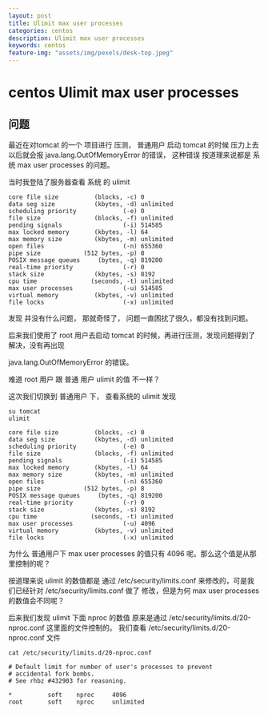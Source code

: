 ```yaml
---
layout: post
title: Ulimit max user processes
categories: centos
description: Ulimit max user processes
keywords: centos
feature-img: "assets/img/pexels/desk-top.jpeg"
---
```


# centos Ulimit max user processes

## 问题

最近在对tomcat 的一个 项目进行 压测， 普通用户 启动 tomcat 的时候 压力上去以后就会报 java.lang.OutOfMemoryError 的错误， 这种错误 按道理来说都是 系统 max user processes 的问题。

 

当时我登陆了服务器查看 系统 的 ulimit 

```
core file size          (blocks, -c) 0
data seg size           (kbytes, -d) unlimited
scheduling priority             (-e) 0
file size               (blocks, -f) unlimited
pending signals                 (-i) 514585
max locked memory       (kbytes, -l) 64
max memory size         (kbytes, -m) unlimited
open files                      (-n) 655360
pipe size            (512 bytes, -p) 8
POSIX message queues     (bytes, -q) 819200
real-time priority              (-r) 0
stack size              (kbytes, -s) 8192
cpu time               (seconds, -t) unlimited
max user processes              (-u) 514585
virtual memory          (kbytes, -v) unlimited
file locks                      (-x) unlimited
```


发现 并没有什么问题， 那就奇怪了， 问题一直困扰了很久，都没有找到问题。


后来我们使用了 root 用户去启动 tomcat 的时候，再进行压测，发现问题得到了解决，没有再出现 

java.lang.OutOfMemoryError 的错误。 


难道 root 用户 跟 普通 用户 ulimit 的值 不一样？


这次我们切换到 普通用户 下， 查看系统的 ulimit 发现

```
su tomcat
ulimit
```

```
core file size          (blocks, -c) 0
data seg size           (kbytes, -d) unlimited
scheduling priority             (-e) 0
file size               (blocks, -f) unlimited
pending signals                 (-i) 514585
max locked memory       (kbytes, -l) 64
max memory size         (kbytes, -m) unlimited
open files                      (-n) 655360
pipe size            (512 bytes, -p) 8
POSIX message queues     (bytes, -q) 819200
real-time priority              (-r) 0
stack size              (kbytes, -s) 8192
cpu time               (seconds, -t) unlimited
max user processes              (-u) 4096
virtual memory          (kbytes, -v) unlimited
file locks                      (-x) unlimited
```


为什么 普通用户下 max user processes 的值只有 4096 呢。那么这个值是从那里控制的呢？

 
按道理来说 ulimit 的数值都是 通过 /etc/security/limits.conf 来修改的，可是我们已经针对 /etc/security/limits.conf 做了 修改，但是为何 max user processes 的数值会不同呢？


后来我们发现 ulimit 下面 nproc 的数值 原来是通过 /etc/security/limits.d/20-nproc.conf 这里面的文件控制的。 我们查看 /etc/security/limits.d/20-nproc.conf  文件

```
cat /etc/security/limits.d/20-nproc.conf

# Default limit for number of user's processes to prevent
# accidental fork bombs.
# See rhbz #432903 for reasoning.
  
*          soft    nproc     4096
root       soft    nproc     unlimited
```